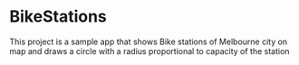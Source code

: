 # BikeStations
This project is a sample app that shows Bike stations of Melbourne city on map and draws a circle with a radius proportional to capacity of the station
